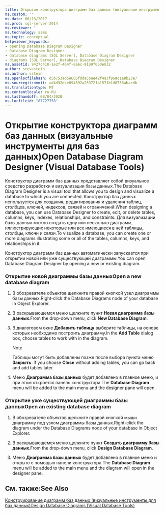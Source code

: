 ```yaml
---
title: Открытие конструктора диаграмм баз данных (визуальные инструменты для баз данных) | Документация Майкрософт
ms.custom: ''
ms.date: 06/13/2017
ms.prod: sql-server-2014
ms.reviewer: ''
ms.technology: ssms
ms.topic: conceptual
helpviewer_keywords:
- opening Database Diagram Designer
- Database Diagram Designer
- database diagrams [SQL Server], Database Diagram Designer
- diagrams [SQL Server], Database Diagram Designer
ms.assetid: 9427c418-1e2f-464f-8a6c-9109f053e832
author: stevestein
ms.author: sstein
ms.openlocfilehash: d5b753ad5e605fdda5bee42f4a3f968c1a8b23a7
ms.sourcegitcommit: ad4d92dce894592a259721a1571b1d8736abacdb
ms.translationtype: MT
ms.contentlocale: ru-RU
ms.lasthandoff: 08/04/2020
ms.locfileid: "87727758"
---
```

# <a name="open-database-diagram-designer-visual-database-tools"></a><span data-ttu-id="5d4e4-102">Открытие конструктора диаграмм баз данных (визуальные инструменты для баз данных)</span><span class="sxs-lookup"><span data-stu-id="5d4e4-102">Open Database Diagram Designer (Visual Database Tools)</span></span>
  <span data-ttu-id="5d4e4-103">Конструктор диаграмм баз данных представляет собой визуальное средство разработки и визуализации базы данных.</span><span class="sxs-lookup"><span data-stu-id="5d4e4-103">The Database Diagram Designer is a visual tool that allows you to design and visualize a database to which you are connected.</span></span> <span data-ttu-id="5d4e4-104">Конструктор баз данных используется для создания, редактирования и удаления таблиц, столбцов, ключей, индексов, связей и ограничений.</span><span class="sxs-lookup"><span data-stu-id="5d4e4-104">When designing a database, you can use Database Designer to create, edit, or delete tables, columns, keys, indexes, relationships, and constraints.</span></span> <span data-ttu-id="5d4e4-105">Для визуализации базы данных можно создать одну или несколько диаграмм, иллюстрирующих некоторые или все имеющиеся в ней таблицы, столбцы, ключи и связи.</span><span class="sxs-lookup"><span data-stu-id="5d4e4-105">To visualize a database, you can create one or more diagrams illustrating some or all of the tables, columns, keys, and relationships in it.</span></span>  
  
 <span data-ttu-id="5d4e4-106">Конструктор диаграмм баз данных автоматически запускается при открытии новой или уже существующей диаграммы.</span><span class="sxs-lookup"><span data-stu-id="5d4e4-106">You can open Database Diagram Designer by opening a new or existing diagram.</span></span>  
  
### <a name="open-a-new-database-diagram"></a><span data-ttu-id="5d4e4-107">Открытие новой диаграммы базы данных</span><span class="sxs-lookup"><span data-stu-id="5d4e4-107">Open a new database diagram</span></span>  
  
1.  <span data-ttu-id="5d4e4-108">В обозревателе объектов щелкните правой кнопкой узел диаграммы базы данных.</span><span class="sxs-lookup"><span data-stu-id="5d4e4-108">Right-click the Database Diagrams node of your database in Object Explorer.</span></span>  
  
2.  <span data-ttu-id="5d4e4-109">В раскрывающемся меню щелкните пункт **Новая диаграмма базы данных**.</span><span class="sxs-lookup"><span data-stu-id="5d4e4-109">From the drop-down menu, click **New Database Diagram**.</span></span>  
  
3.  <span data-ttu-id="5d4e4-110">В диалоговом окне **Добавить таблицу** выберите таблицы, на основе которых необходимо построить диаграмму.</span><span class="sxs-lookup"><span data-stu-id="5d4e4-110">In the **Add Table** dialog box, choose tables to work with in the diagram.</span></span>  
  
    > [!NOTE]  
    >  <span data-ttu-id="5d4e4-111">Таблицы могут быть добавлены позже после выбора пункта меню **Закрыть** .</span><span class="sxs-lookup"><span data-stu-id="5d4e4-111">If you choose **Close** without adding tables, you can go back and add tables later.</span></span>  
  
4.  <span data-ttu-id="5d4e4-112">Меню **Диаграмма базы данных** будет добавлено в главное меню, и при этом откроется панель конструктора.</span><span class="sxs-lookup"><span data-stu-id="5d4e4-112">The **Database Diagram** menu will be added to the main menu and the designer pane will open.</span></span>  
  
### <a name="open-an-existing-database-diagram"></a><span data-ttu-id="5d4e4-113">Открытие уже существующей диаграммы базы данных</span><span class="sxs-lookup"><span data-stu-id="5d4e4-113">Open an existing database diagram</span></span>  
  
1.  <span data-ttu-id="5d4e4-114">В обозревателе объектов щелкните правой кнопкой мыши диаграмму под узлом диаграммы базы данных.</span><span class="sxs-lookup"><span data-stu-id="5d4e4-114">Right-click the diagram under the Database Diagrams node of your database in Object Explorer.</span></span>  
  
2.  <span data-ttu-id="5d4e4-115">В раскрывающемся меню щелкните пункт **Создать диаграмму базы данных**.</span><span class="sxs-lookup"><span data-stu-id="5d4e4-115">From the drop-down menu, click **Design Database Diagram**.</span></span>  
  
3.  <span data-ttu-id="5d4e4-116">Меню **Диаграмма базы данных** будет добавлено в главное меню и открыто с помощью панели конструктора.</span><span class="sxs-lookup"><span data-stu-id="5d4e4-116">The **Database Diagram** menu will be added to the main menu and the diagram will open in the designer pane.</span></span>  
  
## <a name="see-also"></a><span data-ttu-id="5d4e4-117">См. также:</span><span class="sxs-lookup"><span data-stu-id="5d4e4-117">See Also</span></span>  
 [<span data-ttu-id="5d4e4-118">Конструирование диаграмм баз данных (визуальные инструменты для баз данных)</span><span class="sxs-lookup"><span data-stu-id="5d4e4-118">Design Database Diagrams &#40;Visual Database Tools&#41;</span></span>](visual-database-tools.md)  
  
  

